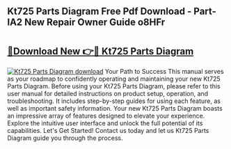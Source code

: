 ## Kt725 Parts Diagram Free Pdf Download - Part-lA2 New Repair Owner Guide o8HFr

# <h2><a href="http://dfl0kn.blite.top/?on=Kt725+Parts+Diagram">🔗Download New 👉🔴 Kt725 Parts Diagram</a></h2>

[![Kt725 Parts Diagram download](https://i.imgur.com/lujVjoI.png)](http://dfl0kn.blite.top/?on=Kt725+Parts+Diagram)
Your Path to Success This manual serves as your roadmap to confidently operating and maintaining your new Kt725 Parts Diagram. Before using your Kt725 Parts Diagram, please refer to this user manual for detailed instructions on product setup, operation, and troubleshooting. It includes step-by-step guides for using each feature, as well as important safety information. Your new Kt725 Parts Diagram boasts an impressive array of features designed to elevate your experience. Explore the intuitive user interface and unlock the full potential of its capabilities. Let's Get Started! Contact us today and let us Kt725 Parts Diagram guide you through the process.
